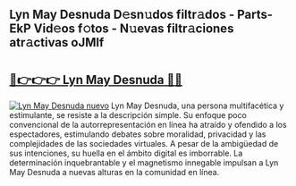 ## Lyn May Desnuda D𝚎sn𝚞dos filtr𝚊dos - Parts-EkP Vid𝚎os f𝚘tos - N𝚞evas filtr𝚊ciones atr𝚊ctivas oJMlf

# <h2><a href="http://mb80r8.tromn.icu/?c=Lyn+May+Desnuda">🔗👉👉👉 Lyn May Desnuda 🔗🔗</a></h2>

[![Lyn May Desnuda nuevo](https://i.imgur.com/pEAQMta.gif)](http://mb80r8.tromn.icu/?c=Lyn+May+Desnuda)
Lyn May Desnuda, una persona multifacética y estimulante, se resiste a la descripción simple. Su enfoque poco convencional de la autorrepresentación en línea ha atraído y ofendido a los espectadores, estimulando debates sobre moralidad, privacidad y las complejidades de las sociedades virtuales. A pesar de la ambigüedad de sus intenciones, su huella en el ámbito digital es imborrable. La determinación inquebrantable y el magnetismo innegable impulsan a Lyn May Desnuda a nuevas alturas en la comunidad en línea.

